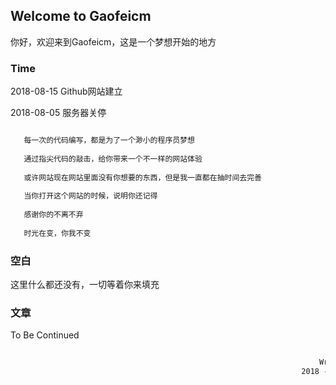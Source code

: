 ## Welcome to Gaofeicm

 你好，欢迎来到Gaofeicm，这是一个梦想开始的地方

### Time

2018-08-15 Github网站建立

2018-08-05 服务器关停

```markdown

   每一次的代码编写，都是为了一个渺小的程序员梦想
  
   通过指尖代码的敲击，给你带来一个不一样的网站体验
   
   或许网站现在网站里面没有你想要的东西，但是我一直都在抽时间去完善
   
   当你打开这个网站的时候，说明你还记得
   
   感谢你的不离不弃
   
   时光在变，你我不变

```

### 空白

这里什么都还没有，一切等着你来填充

### 文章

To Be Continued

```markdown

                                                                     Write by Gaofeicm
                                                                 2018 - 08 - 15  15 : 35 : 42
```
